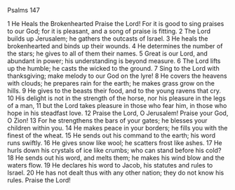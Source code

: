 Psalms 147

1	He Heals the Brokenhearted Praise the Lord! For it is good to sing praises to our God; for it is pleasant, and a song of praise is fitting.
2	The Lord builds up Jerusalem; he gathers the outcasts of Israel.
3	He heals the brokenhearted and binds up their wounds.
4	He determines the number of the stars; he gives to all of them their names.
5	Great is our Lord, and abundant in power; his understanding is beyond measure.
6	The Lord lifts up the humble; he casts the wicked to the ground.
7	Sing to the Lord with thanksgiving; make melody to our God on the lyre!
8	He covers the heavens with clouds; he prepares rain for the earth; he makes grass grow on the hills.
9	He gives to the beasts their food, and to the young ravens that cry.
10	His delight is not in the strength of the horse, nor his pleasure in the legs of a man,
11	but the Lord takes pleasure in those who fear him, in those who hope in his steadfast love.
12	Praise the Lord, O Jerusalem! Praise your God, O Zion!
13	For he strengthens the bars of your gates; he blesses your children within you.
14	He makes peace in your borders; he fills you with the finest of the wheat.
15	He sends out his command to the earth; his word runs swiftly.
16	He gives snow like wool; he scatters frost like ashes.
17	He hurls down his crystals of ice like crumbs; who can stand before his cold?
18	He sends out his word, and melts them; he makes his wind blow and the waters flow.
19	He declares his word to Jacob, his statutes and rules to Israel.
20	He has not dealt thus with any other nation; they do not know his rules. Praise the Lord!

